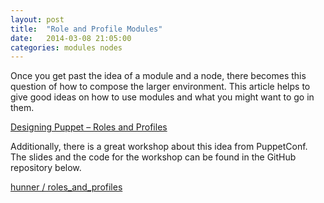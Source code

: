 ```yaml
---
layout: post
title:  "Role and Profile Modules"
date:   2014-03-08 21:05:00
categories: modules nodes
---
```


Once you get past the idea of a module and a node, there becomes this question of how to compose the larger environment. This article helps to give good ideas on how to use modules and what you might want to go in them.

[Designing Puppet – Roles and Profiles](http://www.craigdunn.org/2012/05/239/)

Additionally, there is a great workshop about this idea from PuppetConf. The slides and the code for the workshop can be found in the GitHub repository below.

[hunner / roles_and_profiles](https://github.com/hunner/roles_and_profiles)

